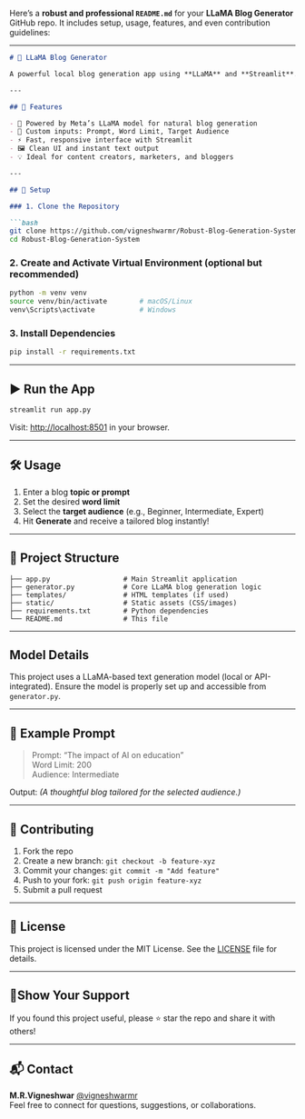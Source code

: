 Here’s a **robust and professional `README.md`** for your **LLaMA Blog Generator** GitHub repo. It includes setup, usage, features, and even contribution guidelines:

---

```markdown
# 📝 LLaMA Blog Generator

A powerful local blog generation app using **LLaMA** and **Streamlit**. Users can input a prompt, word limit, and audience type to generate high-quality, tailored blog content in seconds.

---

## 🚀 Features

- 🧠 Powered by Meta’s LLaMA model for natural blog generation
- 🎯 Custom inputs: Prompt, Word Limit, Target Audience
- ⚡ Fast, responsive interface with Streamlit
- 🖼️ Clean UI and instant text output
- 💡 Ideal for content creators, marketers, and bloggers

---

## 🔧 Setup

### 1. Clone the Repository

```bash
git clone https://github.com/vigneshwarmr/Robust-Blog-Generation-System.git
cd Robust-Blog-Generation-System
```

### 2. Create and Activate Virtual Environment (optional but recommended)

```bash
python -m venv venv
source venv/bin/activate        # macOS/Linux
venv\Scripts\activate           # Windows
```

### 3. Install Dependencies

```bash
pip install -r requirements.txt
```

---

## ▶️ Run the App

```bash
streamlit run app.py
```

Visit: [http://localhost:8501](http://localhost:8501) in your browser.

---

## 🛠️ Usage

1. Enter a blog **topic or prompt**
2. Set the desired **word limit**
3. Select the **target audience** (e.g., Beginner, Intermediate, Expert)
4. Hit **Generate** and receive a tailored blog instantly!

---

## 📁 Project Structure

```
├── app.py                  # Main Streamlit application
├── generator.py            # Core LLaMA blog generation logic
├── templates/              # HTML templates (if used)
├── static/                 # Static assets (CSS/images)
├── requirements.txt        # Python dependencies
└── README.md               # This file
```

---

##  Model Details

This project uses a LLaMA-based text generation model (local or API-integrated). Ensure the model is properly set up and accessible from `generator.py`.

---

## 🧪 Example Prompt

> Prompt: “The impact of AI on education”  
> Word Limit: 200  
> Audience: Intermediate

Output: *(A thoughtful blog tailored for the selected audience.)*

---

## 💬 Contributing

1. Fork the repo
2. Create a new branch: `git checkout -b feature-xyz`
3. Commit your changes: `git commit -m "Add feature"`
4. Push to your fork: `git push origin feature-xyz`
5. Submit a pull request 

---

## 📃 License

This project is licensed under the MIT License. See the [LICENSE](LICENSE) file for details.

---

## 🌟Show Your Support

If you found this project useful, please ⭐ star the repo and share it with others!

---

## 📬 Contact
**M.R.Vigneshwar**
[@vigneshwarmr](https://github.com/vigneshwarmr)  
Feel free to connect for questions, suggestions, or collaborations.

```
